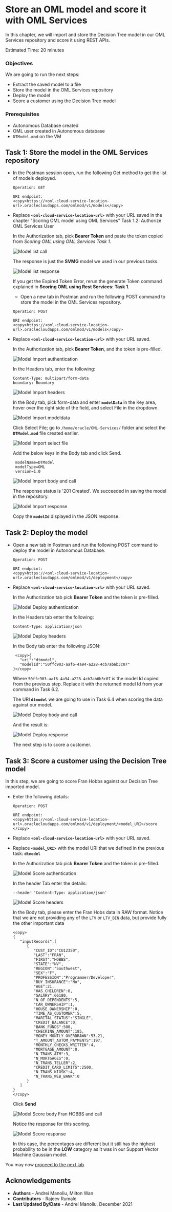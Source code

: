 # Store an OML model and score it with OML Services

In this chapter, we will import and store the Decision Tree model in our OML Services repository and score it using REST APIs.

Estimated Time: 20 minutes

### Objectives
We are going to run the next steps:
* Extract the saved model to a file
* Store the model in the OML Services repository
* Deploy the model
* Score a customer using the Decision Tree model


### Prerequisites
* Autonomous Database created
* OML user created in Autonomous database
* ``DTModel.mod`` on the VM

##   

## Task 1: Store the model in the OML Services repository

*  In the Postman session open, run the following Get method to get the list of models deployed.

    ```
    Operation: GET

    URI endpoint:
    <copy>https://<oml-cloud-service-location-url>.oraclecloudapps.com/omlmod/v1/models</copy>

    ```
 - Replace **`<oml-cloud-service-location-url>`** with your URL saved in the chapter "Scoring OML model using OML Services" Task 1.2: Authorize OML Services User

    In the Authorization tab, pick **Bearer Token** and paste the token copied from *Scoring OML using OML Services Task 1*.

    ![Model list call](images/postman-get-list-models.jpg)

    The response is just the **SVMG** model we used in our previous tasks.

    ![Model list response](images/postman-get-list-models-result.jpg)

    If you get the Expired Token Error, rerun the generate Token command explained in **Scoring OML using Rest Services: Task 1**.

    * Open a new tab in Postman and run the following POST command to store the model in the OML Services repository.

    ```
    Operation: POST

    URI endpoint:
    <copy>https://<oml-cloud-service-location-url>.oraclecloudapps.com/omlmod/v1/models</copy>

    ```
 - Replace **`<oml-cloud-service-location-url>`** with your URL saved.

   In the Authorization tab, pick **Bearer Token**, and the token is pre-filled.

   ![Model Import authentication](images/postman-store-model-auth.jpg)

    In the Headers tab, enter the following:

    ```
    Content-Type: multipart/form-data
    boundary: Boundary
    ```

    ![Model Import headers](images/postman-store-model-header.jpg)


    In the Body tab, pick form-data and enter **`modelData`** in the Key area, hover over the right side of the field, and select File in the dropdown.

    ![Model Import modeldata](images/postman-store-model-body-modeldata.jpg)

    Click Select File; go to `/home/oracle/OML-Services/` folder and select the **`DTModel.mod`** file created earlier.

    ![Model Import select file](images/postman-store-model-file.jpg)

    Add the below keys in the Body tab and click Send.

    ```
     modelName=DTModel
     modelType=OML
     version=1.0
    ```
    ![Model Import body and call](images/postman-store-model-body.jpg)

    The response status is '201 Created'. We succeeded in saving the model in the repository.

    ![Model Import response](images/postman-store-model-response.jpg)

    Copy the **`modelId`** displayed in the JSON response.

## Task 2: Deploy the model

* Open a new tab in Postman and run the following POST command to deploy the model in Autonomous Database.

    ```
    Operation: POST

    URI endpoint:
    <copy>https://<oml-cloud-service-location-url>.oraclecloudapps.com/omlmod/v1/deployment</copy>

    ```
 - Replace **`<oml-cloud-service-location-url>`** with your URL saved.


    In the Authorization tab pick **Bearer Token** and the token is pre-filled.

    ![Model Deploy authentication](images/postman-deploy-model-auth.jpg)  

    In the Headers tab enter the following:

    ```
    Content-Type: application/json
    ```

    ![Model Deploy headers](images/postman-deploy-model-headers.jpg)

    In the Body tab enter the following JSON:

    ```
     <copy>{
       "uri":"dtmodel",
       "modelId":"50ffc903-aaf6-4a94-a228-4cb7ab6b3c07"
    }</copy>
    ```

    Where `50ffc903-aaf6-4a94-a228-4cb7ab6b3c07` is the model Id copied from the previous step. Replace it with the returned model Id from your command in Task 6.2.

    The URI **`dtmodel`** we are going to use in Task 6.4 when scoring the data against our model.

    ![Model Deploy body and call](images/postman-deploy-model-body.jpg)

    And the result is:

     ![Model Deploy response](images/postman-deploy-model-response.jpg)

    The next step is to score a customer.


## Task 3: Score a customer using the Decision Tree model

In this step, we are going to score Fran Hobbs against our Decision Tree imported model.

  - Enter the following details:

      ```
      Operation: POST

      URI endpoint:
      <copy>https://<oml-cloud-service-location-url>.oraclecloudapps.com/omlmod/v1/deployment/<model_URI>/score </copy>

      ```
  - Replace **`<oml-cloud-service-location-url>`** with your URL saved.

  - Replace **`<model_URI>`** with the model URI that we defined in the previous task: **`dtmodel`**

    In the Authorization tab pick **Bearer Token** and the token is pre-filled.

     ![Model Score authentication](images/postman-score-dtmodel-auth.jpg)  


    In the header Tab enter the details:

      ```
      --header 'Content-Type: application/json'

      ```

      ![Model Score headers](images/postman-score-dtmodel-headers.jpg)  


    In the Body tab, please enter the Fran Hobs data in RAW format. Notice that we are not providing any of the ``LTV`` or ``LTV_BIN`` data, but provide fully the other important data

      ```
      <copy>
      {
         "inputRecords":[
            {
               "CUST_ID":"CU12350",
               "LAST":"FRAN",
               "FIRST":"HOBBS",
               "STATE":"NV",
               "REGION":"Southwest",
               "SEX":"F",
               "PROFESSION":"Programmer/Developer",
               "BUY_INSURANCE":"No",
               "AGE":21,
               "HAS_CHILDREN":0,
               "SALARY":66180,
               "N_OF_DEPENDENTS":5,
               "CAR_OWNERSHIP":1,
               "HOUSE_OWNERSHIP":0,
               "TIME_AS_CUSTOMER":5,
               "MARITAL_STATUS":"SINGLE",
               "CREDIT_BALANCE":0,
               "BANK_FUNDS":500,
               "CHECKING_AMOUNT":185,
               "MONEY_MONTLY_OVERDRAWN":53.21,
               "T_AMOUNT_AUTOM_PAYMENTS":197,
               "MONTHLY_CHECKS_WRITTEN":4,
               "MORTGAGE_AMOUNT":0,
               "N_TRANS_ATM":3,
               "N_MORTGAGES":0,
               "N_TRANS_TELLER":2,
               "CREDIT_CARD_LIMITS":2500,
               "N_TRANS_KIOSK":4,
               "N_TRANS_WEB_BANK":0
            }
         ]
      }
      </copy>
      ```

    Click **Send**

    ![Model Score body Fran HOBBS and call](images/postman-score-dtmodel-body-fh.jpg)  

    Notice the response for this scoring.

    ![Model Score response](images/postman-score-dtmodel-body-fh-response.jpg)  

    In this case, the percentages are different but it still has the highest probability to be in the **LOW** category as it was in our Support Vector Machine Gaussian model.

You may now [proceed to the next lab](#next).

## Acknowledgements
* **Authors** -  Andrei Manoliu, Milton Wan
* **Contributors** - Rajeev Rumale
* **Last Updated By/Date** -  Andrei Manoliu, December 2021
